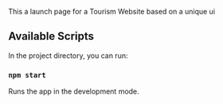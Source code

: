 This a launch page for a Tourism Website based on a unique ui

## Available Scripts

In the project directory, you can run:

### `npm start`

Runs the app in the development mode.
